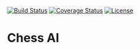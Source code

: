 [![Build Status](https://travis-ci.org/Zanderax/chess2.svg?branch=master)](https://travis-ci.org/bast/gtest-demo/builds)
[![Coverage Status](https://coveralls.io/repos/github/Zanderax/chess2/badge.svg?branch=master)](https://coveralls.io/github/Zanderax/chess2?branch=master)
[![License](https://img.shields.io/badge/license-%20BSD--3-blue.svg)](../master/LICENSE)


# Chess AI
